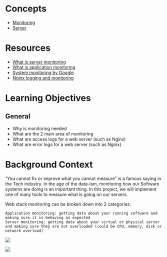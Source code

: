 # Concepts
* [Monitoring](https://intranet.alxswe.com/concepts/13)
* [Server](https://intranet.alxswe.com/concepts/67)

# Resources

* [What is server monitoring](https://intranet.alxswe.com/rltoken/km_XUDAfXEBoXZQsIWEo5Q)
* [What is application monitoring](https://intranet.alxswe.com/rltoken/z9jsikINjrsUo2QY5_Xz8g)
* [System monitoring by Google](https://intranet.alxswe.com/rltoken/_8KIbIUNzMgKi_LiGMBWAw)
* [Nginx logging and monitoring](https://intranet.alxswe.com/rltoken/V3GsrDcMHPdgrizShj4RCg)

# Learning Objectives
## General

* Why is monitoring needed
* What are the 2 main area of monitoring
* What are access logs for a web server (such as Nginx)
* What are error logs for a web server (such as Nginx)

# Background Context
“You cannot fix or improve what you cannot measure” is a famous saying in the Tech industry. In the age of the data-ism, monitoring how our Software systems are doing is an important thing. In this project, we will implement one of many tools to measure what is going on our servers.

Web stack monitoring can be broken down into 2 categories:

    Application monitoring: getting data about your running software and making sure it is behaving as expected
    Server monitoring: getting data about your virtual or physical server and making sure they are not overloaded (could be CPU, memory, disk or network overload)

![](https://s3.amazonaws.com/intranet-projects-files/holbertonschool-sysadmin_devops/281/ktCXnhE.jpg)

![](https://s3.amazonaws.com/intranet-projects-files/holbertonschool-sysadmin_devops/281/hb3pAsO.png)
